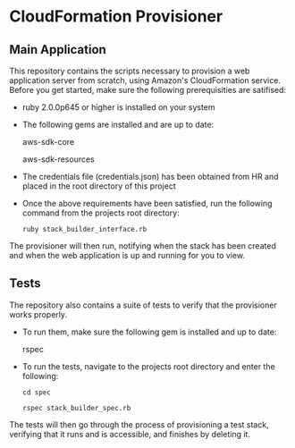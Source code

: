 # CloudFormation Provisioner

## Main Application

This repository contains the scripts necessary to provision a web application server
from scratch, using Amazon's CloudFormation service. Before you get started, make
sure the following prerequisities are satifised:

- ruby 2.0.0p645 or higher is installed on your system

- The following gems are installed and are up to date:

  aws-sdk-core

  aws-sdk-resources

- The credentials file (credentials.json) has been obtained from HR and placed in the
  root directory of this project

- Once the above requirements have been satisfied, run the following
  command from the projects root directory:

  `ruby stack_builder_interface.rb`

The provisioner will then run, notifying when the stack has been created
and when the web application is up and running for you to view.

## Tests

The repository also contains a suite of tests to verify that the provisioner
works properly.

- To run them, make sure the following gem is installed and up to date:

  rspec

- To run the tests, navigate to the projects root directory and enter the following:

  `cd spec`

  `rspec stack_builder_spec.rb`

The tests will then go through the process of provisioning a test stack,
verifying that it runs and is accessible, and finishes by deleting it.

